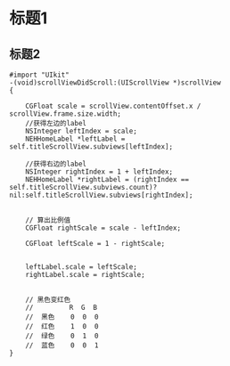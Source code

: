 <link rel="stylesheet" href="/Users/hechao/highlight/styles/solarized-dark.css">  

<script src="/Users/hechao/highlight/highlight.pack.js"></script>  
<script src="/Users/hechao/highlightjs-line-numbers.js-master/src/highlightjs-line-numbers.js"></script>


<script>hljs.initHighlightingOnLoad();</script> 
<script>hljs.initLineNumbersOnLoad();</script> 


# 标题1
## 标题2



<pre><code class="lang-objc">#import "UIkit"
-(void)scrollViewDidScroll:(UIScrollView *)scrollView
{
    
    CGFloat scale = scrollView.contentOffset.x / scrollView.frame.size.width;
    //获得左边的label
    NSInteger leftIndex = scale;
    NEHHomeLabel *leftLabel = self.titleScrollView.subviews[leftIndex];
    
    //获得右边的label
    NSInteger rightIndex = 1 + leftIndex;
    NEHHomeLabel *rightLabel = (rightIndex == self.titleScrollView.subviews.count)?nil:self.titleScrollView.subviews[rightIndex];
    
    
    // 算出比例值
    CGFloat rightScale = scale - leftIndex;
    
    CGFloat leftScale = 1 - rightScale;
    
    
    leftLabel.scale = leftScale;
    rightLabel.scale = rightScale;
    
    
    // 黑色变红色
    //         R  G  B
    //  黑色    0  0  0
    //  红色    1  0  0
    //  绿色    0  1  0
    //  蓝色    0  0  1
}    
</code>
</pre>

